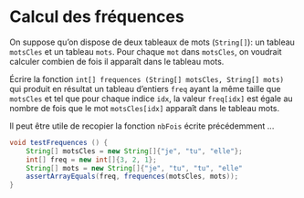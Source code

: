 # Calcul des fréquences

On suppose qu’on dispose de deux tableaux de mots (`String[]`): un tableau `motsCles` et un tableau `mots`. Pour chaque `mot` dans `motsCles`, on voudrait calculer combien de fois il apparaît dans le tableau mots.

Écrire la fonction `int[] frequences (String[] motsCles, String[] mots)` qui produit en résultat un tableau d’entiers `freq` ayant la même taille que `motsCles` et tel que pour chaque indice `idx`, la valeur `freq[idx]` est égale au nombre de fois que le mot `motsCles[idx]` apparaît dans le tableau mots. 

Il peut être utile de recopier la fonction `nbFois` écrite précédemment ...

```java
void testFrequences () {
    String[] motsCles = new String[]{"je", "tu", "elle"};
    int[] freq = new int[]{3, 2, 1};
    String[] mots = new String[]{"je", "tu", "tu", "elle"
    assertArrayEquals(freq, frequences(motsCles, mots));
}
```
